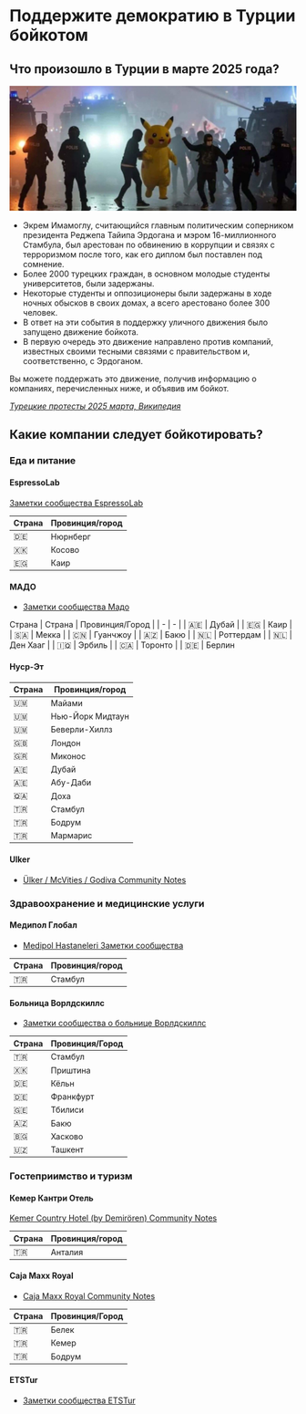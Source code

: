 # Поддержите демократию в Турции бойкотом

## Что произошло в Турции в марте 2025 года?

![Протесты в Турции в марте 2025 года](./assets/running_pikachu.jpeg)

- Экрем Имамоглу, считающийся главным политическим соперником президента Реджепа Тайипа Эрдогана и мэром 16-миллионного Стамбула, был арестован по обвинению в коррупции и связях с терроризмом после того, как его диплом был поставлен под сомнение. 
- Более 2000 турецких граждан, в основном молодые студенты университетов, были задержаны. 
- Некоторые студенты и оппозиционеры были задержаны в ходе ночных обысков в своих домах, а всего арестовано более 300 человек. 
- В ответ на эти события в поддержку уличного движения было запущено движение бойкота. 
- В первую очередь это движение направлено против компаний, известных своими тесными связями с правительством и, соответственно, с Эрдоганом.

Вы можете поддержать это движение, получив информацию о компаниях, перечисленных ниже, и объявив им бойкот. 

[*Турецкие протесты 2025 марта, Википедия*](https://en.wikipedia.org/wiki/2025_Turkish_protests)

## Какие компании следует бойкотировать?

### Еда и питание

#### EspressoLab

[Заметки сообщества EspressoLab](https://boykot.web.tr/detail.php?id=65&type=marka&tab=info)

| Страна | Провинция/город |
| - | - |
| 🇩🇪 | Нюрнберг |
| 🇽🇰 | Косово |
| 🇪🇬 | Каир |

#### МАДО

- [Заметки сообщества Мадо](https://boykot.web.tr/detail.php?id=74&type=marka&tab=info)

Страна | Страна | Провинция/Город |
| - | - |
| 🇦🇪 | Дубай |
| 🇪🇬 | Каир |
| 🇸🇦 | Мекка |
| 🇨🇳 | Гуанчжоу |
| 🇦🇿 | Бакю |
| 🇳🇱 | Роттердам |
| 🇳🇱 | Ден Хааг |
| 🇮🇶 | Эрбиль |
| 🇨🇦 | Торонто |
| 🇩🇪 | Берлин


#### Нуср-Эт

| Страна | Провинция/город |
| - | - |
| 🇺🇲 | Майами |
| 🇺🇲 | Нью-Йорк Мидтаун |
| 🇺🇲 | Беверли-Хиллз |
| 🇬🇧 | Лондон |
| 🇬🇷 | Миконос |
| 🇦🇪 | Дубай |
| 🇦🇪 | Абу-Даби |
| 🇶🇦 | Доха |
| 🇹🇷 | Стамбул |
| 🇹🇷 | Бодрум |
| 🇹🇷 | Мармарис

#### Ulker

- [Ülker / McVities / Godiva Community Notes](https://boykot.web.tr/detail?id=67&type=marka)

### Здравоохранение и медицинские услуги

#### Медипол Глобал

- [Medipol Hastaneleri Заметки сообщества](https://boykot.web.tr/detail?id=31345&type=marka)

| Страна | Провинция/город |
| - | - |
| 🇹🇷 | Стамбул |



#### Больница Ворлдскиллс

- [Заметки сообщества о больнице Ворлдскиллс](https://boykot.web.tr/detail.php?id=31575&type=marka&tab=notes)

| Страна | Провинция/Город |
| - | - |
| 🇹🇷 | Стамбул |
| 🇽🇰 | Приштина |
| 🇩🇪 | Кёльн |
| 🇩🇪 | Франкфурт |
| 🇬🇪 | Тбилиси |
| 🇦🇿 | Бакю |
| 🇧🇬 | Хасково |
| 🇺🇿 | Ташкент |

### Гостеприимство и туризм

#### Кемер Кантри Отель

[Kemer Country Hotel (by Demirören) Community Notes](https://boykot.web.tr/detail?id=31149&type=marka)

| Страна | Провинция/город |
| - | - |
| 🇹🇷 | Анталия |

#### Caja Maxx Royal

- [Caja Maxx Royal Community Notes](https://boykot.web.tr/detail?id=31920&type=marka)

| Страна | Провинция/Город |
| - | - |
| 🇹🇷 | Белек |
| 🇹🇷 | Кемер |
| 🇹🇷 | Бодрум |

#### ETSTur

- [Заметки сообщества ETSTur](https://boykot.web.tr/detail?id=31214&type=marka)